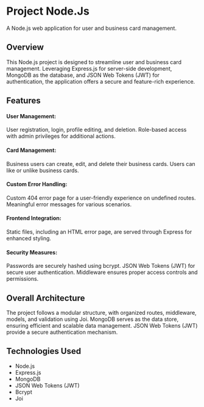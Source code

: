 # Project Node.Js
A Node.js web application for user and business card management.

## Overview
This Node.js project is designed to streamline user and business card management. Leveraging Express.js for server-side development, MongoDB as the database, and JSON Web Tokens (JWT) for authentication, the application offers a secure and feature-rich experience.

## Features
#### User Management:
User registration, login, profile editing, and deletion.
Role-based access with admin privileges for additional actions.

#### Card Management:
Business users can create, edit, and delete their business cards.
Users can like or unlike business cards.

#### Custom Error Handling:
Custom 404 error page for a user-friendly experience on undefined routes.
Meaningful error messages for various scenarios.

#### Frontend Integration:
Static files, including an HTML error page, are served through Express for enhanced styling.

#### Security Measures:
Passwords are securely hashed using bcrypt.
JSON Web Tokens (JWT) for secure user authentication.
Middleware ensures proper access controls and permissions.

## Overall Architecture
The project follows a modular structure, with organized routes, middleware, models, and validation using Joi.
MongoDB serves as the data store, ensuring efficient and scalable data management. 
JSON Web Tokens (JWT) provide a secure authentication mechanism.

## Technologies Used
+ Node.js
+ Express.js
+ MongoDB
+ JSON Web Tokens (JWT)
+ Bcrypt
+ Joi
